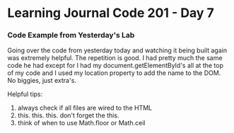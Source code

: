 # Learning Journal Code 201 - Day 7

### Code Example from Yesterday's Lab
Going over the code from yesterday today and watching it being built again was extremely helpful. The repetition is good. I had pretty much the same code he had except for I had my document.getElementById's all at the top of my code and I used my location property to add the name to the DOM. No biggies, just extra's.



Helpful tips:
1. always check if all files are wired to the HTML <br>
2. this. this. this. don't forget the this. <br>
3. think of when to use Math.floor or Math.ceil
